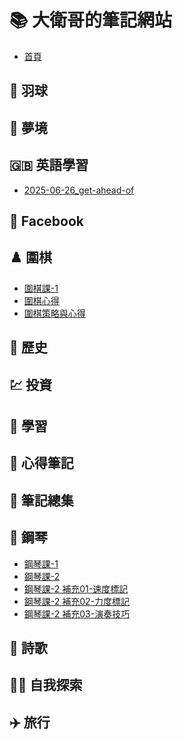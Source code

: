 # 📚 大衛哥的筆記網站

- [首頁](README.md)

## 🏸 羽球
<!-- 這裡可放 badminton 相關檔案 -->

## 🌙 夢境
<!-- dreams 資料夾 -->

## 🇬🇧 英語學習
- [2025-06-26_get-ahead-of](english/2025-06-26_get-ahead-of.md)

## 🏸 Facebook
<!-- fb 資料夾 -->

## ♟️ 圍棋
- [圍棋課-1](go/圍棋課-1_20260624.md)
- [圍棋心得](go/圍棋心得.md)
- [圍棋策略與心得](go/圍棋策略與心得.md)

## 📜 歷史
<!-- history 資料夾 -->

## 💹 投資
<!-- invest 資料夾 -->

## 📖 學習
<!-- learning 資料夾 -->

## 🤔 心得筆記
<!-- musings 資料夾 -->

## 📝 筆記總集
<!-- notes 資料夾 -->

## 🎹 鋼琴
- [鋼琴課-1](piano/鋼琴課-1_20250620.md)
- [鋼琴課-2](piano/鋼琴課-2_20250627.md)
- [鋼琴課-2 補充01-速度標記](piano/鋼琴課-2_20250627-補充01-速度標記.md)
- [鋼琴課-2 補充02-力度標記](piano/鋼琴課-2_20250627-補充02-力度標記.md)
- [鋼琴課-2 補充03-演奏技巧](piano/鋼琴課-2_20250627-補充03-演奏技巧.md)

## 📝 詩歌
<!-- poem 資料夾 -->

## 🧘‍♂️ 自我探索
<!-- self-explorer 資料夾 -->

## ✈️ 旅行
<!-- travel 資料夾 -->
